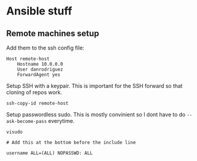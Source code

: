 # Ansible stuff

## Remote machines setup

Add them to the ssh config file:

```
Host remote-host
    Hostname 10.0.0.0
    User danrodriguez
    ForwardAgent yes
```

Setup SSH with a keypair.
This is important for the SSH forward so that cloning of repos work.

```
ssh-copy-id remote-host
```

Setup passwordless sudo.
This is mostly convinient so I dont have to do `--ask-become-pass` everytime.

```
visudo

# Add this at the bottom before the include line

username ALL=(ALL) NOPASSWD: ALL
```



